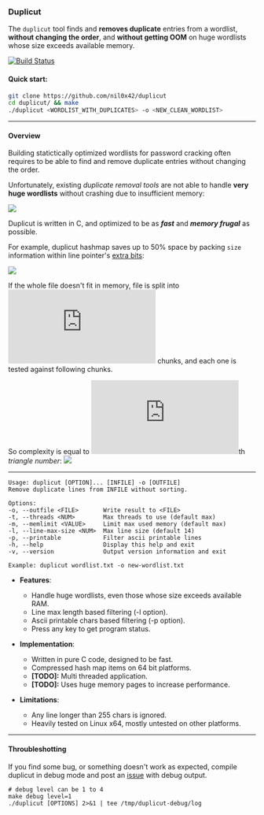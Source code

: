 ### Duplicut ###

The `duplicut` tool finds and **removes duplicate** entries from
a wordlist, **without changing the order**, and **without getting
OOM** on huge wordlists whose size exceeds available memory.

[![Build Status](https://secure.travis-ci.org/nil0x42/duplicut.png?branch=master)](http://travis-ci.org/nil0x42/duplicut)


#### Quick start:
```sh
git clone https://github.com/nil0x42/duplicut
cd duplicut/ && make
./duplicut <WORDLIST_WITH_DUPLICATES> -o <NEW_CLEAN_WORDLIST>
```

---------------------------------------------------------------------
#### Overview ####

Building statictically optimized wordlists for password
cracking often requires to be able to find and remove
duplicate entries without changing the order.

Unfortunately, existing *duplicate removal tools* are not
able to handle **very huge wordlists** without crashing
due to insufficient memory:

![][img-1-comparison]



Duplicut is written in C, and optimized to be as
_**fast**_ and _**memory frugal**_ as possible.

For example, duplicut hashmap saves up to 50% space by packing
`size` information within line pointer's [extra bits][tagged-pointer]:

![][img-2-line-struct]



If the whole file doesn't fit in memory, file is split into 
![][latex-n] chunks, and each one is tested against following chunks.

So complexity is equal to ![][latex-n]th *triangle number*:
![][img-3-chunked-processing]


---------------------------------------------------------------------
```
Usage: duplicut [OPTION]... [INFILE] -o [OUTFILE]
Remove duplicate lines from INFILE without sorting.

Options:
-o, --outfile <FILE>       Write result to <FILE>
-t, --threads <NUM>        Max threads to use (default max)
-m, --memlimit <VALUE>     Limit max used memory (default max)
-l, --line-max-size <NUM>  Max line size (default 14)
-p, --printable            Filter ascii printable lines
-h, --help                 Display this help and exit
-v, --version              Output version information and exit

Example: duplicut wordlist.txt -o new-wordlist.txt
```

* **Features**:
    - Handle huge wordlists, even those whose size exceeds available RAM.
    - Line max length based filtering (-l option).
    - Ascii printable chars based filtering (-p option).
    - Press any key to get program status.

* **Implementation**:
    - Written in pure C code, designed to be fast.
    - Compressed hash map items on 64 bit platforms.
    - **[TODO]:** Multi threaded application.
    - **[TODO]:** Uses huge memory pages to increase performance.

* **Limitations**:
    - Any line longer than 255 chars is ignored.
    - Heavily tested on Linux x64, mostly untested on other platforms.

---------------------------------------------------------------------
#### Throubleshotting ####

If you find some bug, or something doesn't work as expected,
compile duplicut in debug mode and post an [issue] with debug output.
```
# debug level can be 1 to 4
make debug level=1
./duplicut [OPTIONS] 2>&1 | tee /tmp/duplicut-debug/log
```


[img-1-comparison]: data/img/1-comparison.png
[img-2-line-struct]: data/img/2-line-struct.png
[img-3-chunked-processing]: data/img/3-chunked-processing.png

[issue]: https://github.com/nil0x42/duplicut/issues
[tagged-pointer]: https://en.wikipedia.org/wiki/Tagged_pointer

[latex-n]: http://www.sciweavers.org/tex2img.php?fs=15&eq=n
[latex-nth-triangle]: http://www.sciweavers.org/tex2img.php?fs=32&eq=%5Csum_%7Bk%3D1%7D%5Enk
